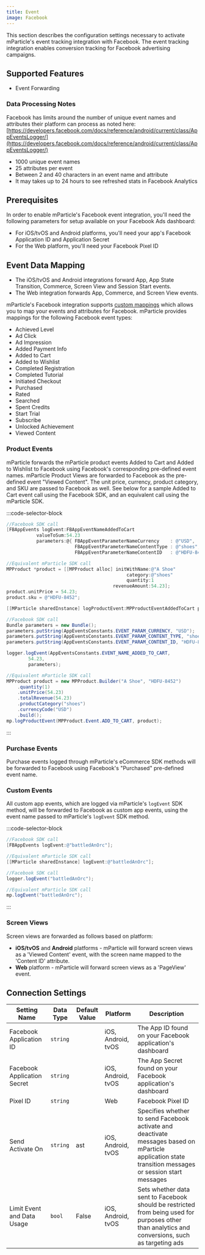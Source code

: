 ```yaml
---
title: Event
image: Facebook
---
```


This section describes the configuration settings necessary to activate mParticle's event tracking integration with Facebook.  The event tracking integration enables conversion tracking for Facebook advertising campaigns.

## Supported Features

* Event Forwarding

### Data Processing Notes

Facebook has limits around the number of unique event names and attributes their platform can process as noted here: [https://developers.facebook.com/docs/reference/android/current/class/AppEventsLogger/](https://developers.facebook.com/docs/reference/android/current/class/AppEventsLogger/)

* 1000 unique event names
* 25 attributes per event
* Between 2 and 40 characters in an event name and attribute
* It may takes up to 24 hours to see refreshed stats in Facebook Analytics

## Prerequisites

In order to enable mParticle's Facebook event integration, you'll need the following parameters for setup available on your Facebook Ads dashboard:

* For iOS/tvOS and Android platforms, you'll need your app's Facebook Application ID and Application Secret
* For the Web platform, you'll need your Facebook Pixel ID

## Event Data Mapping

* The iOS/tvOS and Android integrations forward App, App State Transition, Commerce, Screen View and Session Start events.  
* The Web integration forwards App, Commerce, and Screen View events.

mParticle's Facebook integration supports [custom mappings](/platform-guide/connections/#custom-mappings) which allows you to map your events and attributes for Facebook. mParticle provides mappings for the following Facebook event types:

* Achieved Level
* Ad Click
* Ad Impression
* Added Payment Info
* Added to Cart
* Added to Wishlist
* Completed Registration
* Completed Tutorial
* Initiated Checkout
* Purchased
* Rated
* Searched
* Spent Credits
* Start Trial
* Subscribe
* Unlocked Achievement
* Viewed Content

### Product Events

mParticle forwards the mParticle product events Added to Cart and Added to Wishlist to Facebook using Facebook's corresponding pre-defined event names.  mParticle Product Views are forwarded to Facebook as the pre-defined event "Viewed Content".  The unit price, currency, product category, and SKU are passed to Facebook as well.  See below for a sample Added to Cart event call using the Facebook SDK, and an equivalent call using the mParticle SDK.

:::code-selector-block
~~~objectivec
//Facebook SDK call
[FBAppEvents logEvent:FBAppEventNameAddedToCart
           valueToSum:54.23
           parameters:@{ FBAppEventParameterNameCurrency    : @"USD",
                         FBAppEventParameterNameContentType : @"shoes",
                         FBAppEventParameterNameContentID   : @"HDFU-8452" } ];

//Equivalent mParticle SDK call
MPProduct *product = [[MPProduct alloc] initWithName:@"A Shoe"
                                            category:@"shoes"
                                            quantity:1
                                       revenueAmount:54.23];
product.unitPrice = 54.23;
product.sku = @"HDFU-8452";

[[MParticle sharedInstance] logProductEvent:MPProductEventAddedToCart product:product];
~~~

~~~java
//Facebook SDK call
Bundle parameters = new Bundle();
parameters.putString(AppEventsConstants.EVENT_PARAM_CURRENCY, "USD");
parameters.putString(AppEventsConstants.EVENT_PARAM_CONTENT_TYPE, "shoes");
parameters.putString(AppEventsConstants.EVENT_PARAM_CONTENT_ID, "HDFU-8452");

logger.logEvent(AppEventsConstants.EVENT_NAME_ADDED_TO_CART,
        54.23,
        parameters);

//Equivalent mParticle SDK call
MPProduct product = new MPProduct.Builder("A Shoe", "HDFU-8452")
    .quantity(1)
    .unitPrice(54.23)
    .totalRevenue(54.23)
    .productCategory("shoes")
    .currencyCode("USD")
    .build();
mp.logProductEvent(MPProduct.Event.ADD_TO_CART, product);
~~~
:::

### Purchase Events

Purchase events logged through mParticle's eCommerce SDK methods will be forwarded to Facebook using Facebook's "Purchased" pre-defined event name.

### Custom Events

All custom app events, which are logged via mParticle's `logEvent` SDK method, will be forwarded to Facebook as custom app events, using the event name passed to mParticle's `logEvent` SDK method.

:::code-selector-block
~~~objectivec
//Facebook SDK call
[FBAppEvents logEvent:@"battledAnOrc"];

//Equivalent mParticle SDK call
[[MParticle sharedInstance] logEvent:@"battledAnOrc"];
~~~

~~~java
//Facebook SDK call
logger.logEvent("battledAnOrc");

//Equivalent mParticle SDK call
mp.logEvent("battledAnOrc");
~~~
:::



### Screen Views

Screen views are forwarded as follows based on platform:

* **iOS/tvOS** and **Android** platforms - mParticle will forward screen views as a 'Viewed Content' event, with the screen name mapped to the 'Content ID' attribute. 
* **Web** platform - mParticle will forward screen views as a 'PageView' event.

## Connection Settings

| Setting Name |  Data Type    | Default Value | Platform | Description |
| ---|---|---|---|---
| Facebook Application ID | `string` | <unset> | iOS, Android, tvOS| The App ID found on your Facebook application's dashboard |
| Facebook Application Secret | `string` | <unset> | iOS, Android, tvOS| The App Secret found on your Facebook application's dashboard |
| Pixel ID | `string` | <unset> | Web| Facebook Pixel ID |
| Send Activate On | `string` | ast | iOS, Android, tvOS| Specifies whether to send Facebook activate and deactivate messages based on mParticle application state transition messages or session start messages |
| Limit Event and Data Usage | `bool` | False | iOS, Android, tvOS| Sets whether data sent to Facebook should be restricted from being used for purposes other than analytics and conversions, such as targeting ads |

